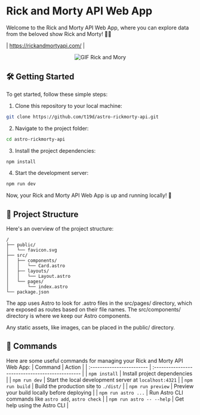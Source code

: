 # Rick and Morty API Web App

Welcome to the Rick and Morty API Web App, where you can explore data from the beloved show Rick and Morty! 🚀🌌

| https://rickandmortyapi.com/ |

<p align="center">
  <img src="https://media.giphy.com/media/v1.Y2lkPTc5MGI3NjExZnA1NWVnNXgzY283ejZoZ3ZheGpqMm1qN2xkYnFxZDJ4Y29tYXV3dSZlcD12MV9pbnRlcm5hbF9naWZfYnlfaWQmY3Q9Zw/3o85xuO1siCT147FrG/giphy.gif" alt="GIF Rick and Mory">
</p>

## 🛠️ Getting Started

To get started, follow these simple steps:

1. Clone this repository to your local machine:

```bash
git clone https://github.com/t19d/astro-rickmorty-api.git
```

2. Navigate to the project folder:

```bash
cd astro-rickmorty-api
```

3. Install the project dependencies:

```bash
npm install
```

4. Start the development server:

```bash
npm run dev
```

Now, your Rick and Morty API Web App is up and running locally! 🌟

## 📄 Project Structure

Here's an overview of the project structure:

```
/
├── public/
│   └── favicon.svg
├── src/
│   ├── components/
│   │   └── Card.astro
│   ├── layouts/
│   │   └── Layout.astro
│   └── pages/
│       └── index.astro
└── package.json
```

The app uses Astro to look for .astro files in the src/pages/ directory, which are exposed as routes based on their file names. The src/components/ directory is where we keep our Astro components.

Any static assets, like images, can be placed in the public/ directory.

## 🚀 Commands

Here are some useful commands for managing your Rick and Morty API Web App:
| Command | Action |
| :------------------------ | :----------------------------------------------- |
| `npm install` | Install project dependencies |
| `npm run dev` | Start the local development server at `localhost:4321` |
| `npm run build` | Build the production site to `./dist/` |
| `npm run preview` | Preview your build locally before deploying |
| `npm run astro ...` | Run Astro CLI commands like `astro add`, `astro check` |
| `npm run astro -- --help` | Get help using the Astro CLI |
